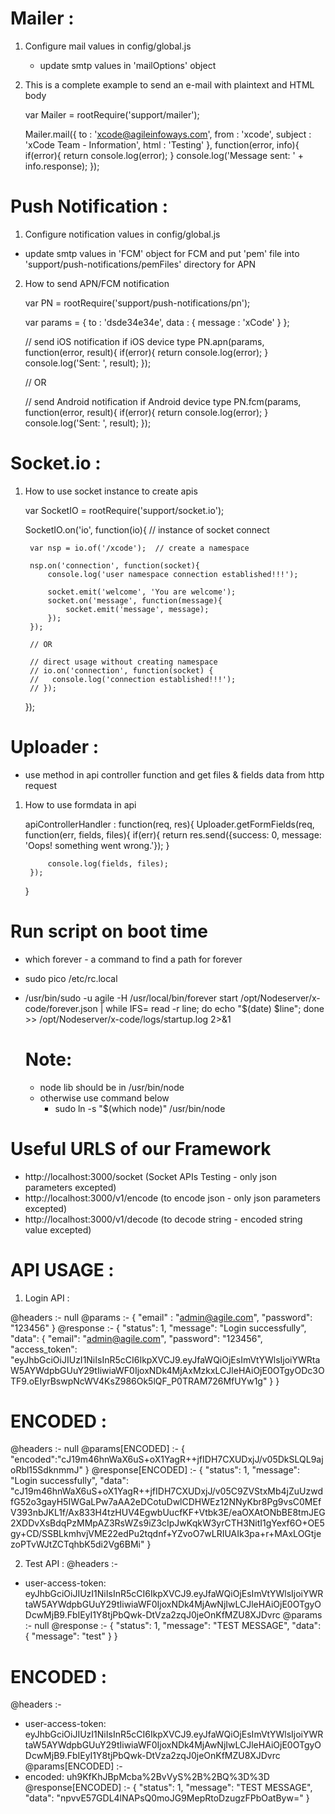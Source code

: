 
# Mailer :

1. Configure mail values in config/global.js

	- update smtp values in 'mailOptions' object

2. This is a complete example to send an e-mail with plaintext and HTML body

	var Mailer = rootRequire('support/mailer');

 	Mailer.mail({
		to 		: 'xcode@agileinfoways.com',
		from 	: 'xcode',
		subject : 'xCode Team - Information',
		html	: 'Testing'
	}, function(error, info){
		if(error){
			return console.log(error);
		}
		console.log('Message sent: ' + info.response);
	});


# Push Notification :

1. Configure notification values in config/global.js

  - update smtp values in 'FCM' object for FCM and put 'pem' file into 'support/push-notifications/pemFiles' directory for APN

2. How to send APN/FCM notification

	var PN = rootRequire('support/push-notifications/pn');

	var params = {
		to : 'dsde34e34e',
		data  : { message : 'xCode' }
	};

	// send iOS notification if iOS device type
	PN.apn(params, function(error, result){
		if(error){
			return console.log(error);
		}
		console.log('Sent: ', result);
	});

	// OR

	// send Android notification if Android device type
	PN.fcm(params, function(error, result){
		if(error){
			return console.log(error);
		}
		console.log('Sent: ', result);
	});


#  Socket.io :

1. How to use socket instance to create apis

	var SocketIO = rootRequire('support/socket.io');

	SocketIO.on('io', function(io){ // instance of socket connect

		var nsp = io.of('/xcode'); 	// create a namespace

		nsp.on('connection', function(socket){
			console.log('user namespace connection established!!!');

			socket.emit('welcome', 'You are welcome');
			socket.on('message', function(message){
				socket.emit('message', message);
			});
		});

		// OR

		// direct usage without creating namespace
		// io.on('connection', function(socket) {
		//	 console.log('connection established!!!');
		// });
	});


# Uploader :

 - use method in api controller function and get files & fields data from http request

1. How to use formdata in api

	apiControllerHandler : function(req, res){
		Uploader.getFormFields(req, function(err, fields, files){
			if(err){
				return res.send({success: 0, message: 'Oops! something went wrong.'});
			}

			console.log(fields, files);
		});
	}


# Run script on boot time
- which forever - a command to find a path for forever
- sudo pico /etc/rc.local
- /usr/bin/sudo -u agile -H /usr/local/bin/forever start /opt/Nodeserver/x-code/forever.json | while IFS= read -r line; do echo "$(date) $line"; done >> /opt/Nodeserver/x-code/logs/startup.log 2>&1

  # Note:
   - node lib should be in /usr/bin/node
   - otherwise use command below
       - sudo ln -s "$(which node)" /usr/bin/node


# Useful URLS of our Framework
- http://localhost:3000/socket (Socket APIs Testing - only json parameters excepted)
- http://localhost:3000/v1/encode  (to encode json - only json parameters excepted)
- http://localhost:3000/v1/decode (to decode string - encoded string value excepted)


# API USAGE :

1. Login API :

@headers :- null
@params :-
{
	"email" : "admin@agile.com",
	"password": "123456"
}
@response :-
{
    "status": 1,
    "message": "Login successfully",
    "data": {
        "email": "admin@agile.com",
        "password": "123456",
        "access_token": "eyJhbGciOiJIUzI1NiIsInR5cCI6IkpXVCJ9.eyJfaWQiOjEsImVtYWlsIjoiYWRtaW5AYWdpbGUuY29tIiwiaWF0IjoxNDk4MjAxMzkxLCJleHAiOjE0OTgyODc3OTF9.oEIyrBswpNcWV4KsZ986Ok5lQF_P0TRAM726MfUYw1g"
    }
}

# ENCODED :
@headers :- null
@params[ENCODED] :-
{
	"encoded":"cJ19m46hnWaX6uS+oX1YagR++jfIDH7CXUDxjJ/v05DkSLQL9ajoRbl15SdknmmJ"
}
@response[ENCODED] :-
{
    "status": 1,
    "message": "Login successfully",
    "data": "cJ19m46hnWaX6uS+oX1YagR++jfIDH7CXUDxjJ/v05C9ZVStxMb4jZuUzwdfG52o3gayH5IWGaLPw7aAA2eDCotuDwlCDHWEz12NNyKbr8Pg9vsC0MEfV393nbJKL1f/Ax833H4tzHUV4EgwbUucfKF+Vtbk3E/eaOXAtONbBE8tmJEG2XDDvXsBdqPzMMpAZ3RsWZs9iZ3cIpJwKqkW3yrCTH3NitI1gYexf6O+OE5gy+CD/SSBLkmhvjVME22edPu2tqdnf+YZvoO7wLRIUAIk3pa+r+MAxLOGtjezoPTvWJtZCTqhbK5di2Vg6BMi"
}


2. Test API :
@headers :-
 - user-access-token: eyJhbGciOiJIUzI1NiIsInR5cCI6IkpXVCJ9.eyJfaWQiOjEsImVtYWlsIjoiYWRtaW5AYWdpbGUuY29tIiwiaWF0IjoxNDk4MjAwNjIwLCJleHAiOjE0OTgyODcwMjB9.FbIEyI1Y8tjPbQwk-DtVza2zqJ0jeOnKfMZU8XJDvrc
@params :- null
@response :-
{
    "status": 1,
    "message": "TEST MESSAGE",
    "data": {
        "message": "test"
    }
}

# ENCODED :
@headers :-
 - user-access-token: eyJhbGciOiJIUzI1NiIsInR5cCI6IkpXVCJ9.eyJfaWQiOjEsImVtYWlsIjoiYWRtaW5AYWdpbGUuY29tIiwiaWF0IjoxNDk4MjAwNjIwLCJleHAiOjE0OTgyODcwMjB9.FbIEyI1Y8tjPbQwk-DtVza2zqJ0jeOnKfMZU8XJDvrc
@params[ENCODED] :-
 - encoded: uh9KfKhJBpMcba%2BvVyS%2B%2BQ%3D%3D
@response[ENCODED] :-
{
    "status": 1,
    "message": "TEST MESSAGE",
    "data": "npvvE57GDL4lNAPsQ0moJG9MepRtoDzugzFPbOatByw="
}